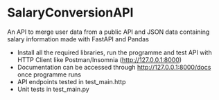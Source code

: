 # SalaryConversionAPI
An API to merge user data from a public API and JSON data containing salary information made with FastAPI and Pandas

- Install all the required libraries, run the programme and test API with HTTP Client like Postman/Insomnia (http://127.0.0.1:8000)
- Documentation can be accessed through http://127.0.0.1:8000/docs once programme runs
- API endpoints tested in test_main.http
- Unit tests in test_main.py
